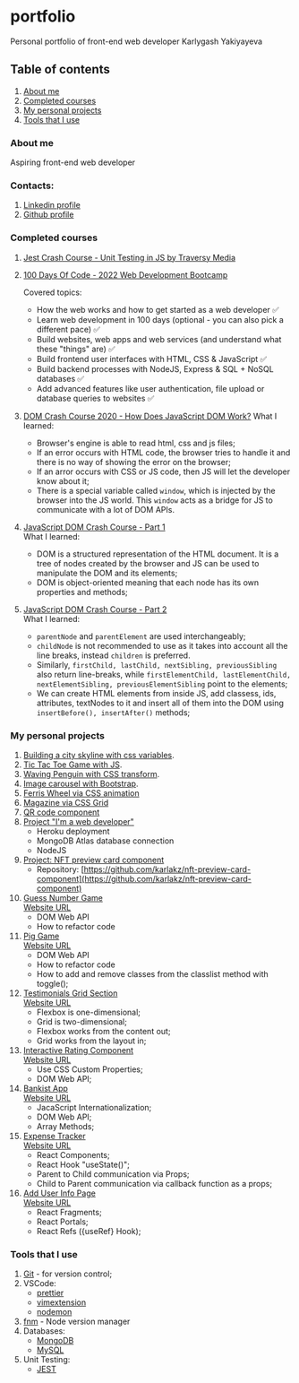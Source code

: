 # portfolio

Personal portfolio of front-end web developer Karlygash Yakiyayeva

## Table of contents

1. [About me](#about-me)
2. [Completed courses](#completed-courses)
3. [My personal projects](#my-personal-projects)
4. [Tools that I use](#tools-that-i-use)

### About me

Aspiring front-end web developer

### Contacts:

1. [Linkedin profile](https://www.linkedin.com/in/karlygash-yakiyayeva-452baa186/)
2. [Github profile](https://github.com/karlakz)

### Completed courses

1. [Jest Crash Course - Unit Testing in JS by Traversy Media](https://github.com/karlakz/youtube-jest-crash-course)
2. [100 Days Of Code - 2022 Web Development Bootcamp](https://www.udemy.com/certificate/UC-ae99f5d6-8a20-4f43-86ce-81495709f261/)

   Covered topics:

   - How the web works and how to get started as a web developer ✅
   - Learn web development in 100 days (optional - you can also pick a different pace) ✅
   - Build websites, web apps and web services (and understand what these "things" are) ✅
   - Build frontend user interfaces with HTML, CSS & JavaScript ✅
   - Build backend processes with NodeJS, Express & SQL + NoSQL databases ✅
   - Add advanced features like user authentication, file upload or database queries to websites ✅

3. [DOM Crash Course 2020 - How Does JavaScript DOM Work?](https://www.youtube.com/watch?v=_wvi4Srvggg&t=858s)
   What I learned:
   - Browser's engine is able to read html, css and js files;
   - If an error occurs with HTML code, the browser tries to handle it and there is no way of showing the error on the browser;
   - If an arror occurs with CSS or JS code, then JS will let the developer know about it;
   - There is a special variable called `window`, which is injected by the browser into the JS world. This `window` acts as a bridge for JS to communicate with a lot of DOM APIs.
4. [JavaScript DOM Crash Course - Part 1](https://www.youtube.com/watch?v=0ik6X4DJKCc)\
   What I learned:
   - DOM is a structured representation of the HTML document. It is a tree of nodes created by the browser and JS can be used to manipulate the DOM and its elements;
   - DOM is object-oriented meaning that each node has its own properties and methods;
5. [JavaScript DOM Crash Course - Part 2](https://www.youtube.com/watch?v=mPd2aJXCZ2g)\
   What I learned:
   - `parentNode` and `parentElement` are used interchangeably;
   - `childNode` is not recommended to use as it takes into account all the line breaks, instead `children` is preferred.
   - Similarly, `firstChild, lastChild, nextSibling, previousSibling` also return line-breaks, while `firstElementChild, lastElementChild, nextElementSibling, previousElementSibling` point to the elements;
   - We can create HTML elements from inside JS, add classess, ids, attributes, textNodes to it and insert all of them into the DOM using `insertBefore(), insertAfter()` methods;

### My personal projects

1. [Building a city skyline with css variables](https://quirky-ardinghelli-186038.netlify.app/).
2. [Tic Tac Toe Game with JS](https://tic-tac-toe-karlakz.netlify.app/).
3. [Waving Penguin with CSS transform](https://penguin-karlakz.netlify.app/).
4. [Image carousel with Bootstrap](https://img-carousel-karlakz.netlify.app/).
5. [Ferris Wheel via CSS animation](https://ferris-wheel-karlakz.netlify.app/)
6. [Magazine via CSS Grid](https://css-grid-magazine.netlify.app/)
7. [QR code component](https://github.com/karlakz/qr-code-component-main)
8. [Project "I'm a web developer"](https://shielded-stream-13770.herokuapp.com/)
   - Heroku deployment
   - MongoDB Atlas database connection
   - NodeJS
9. [Project: NFT preview card component](https://nft-preview-card-component-karlakz.netlify.app/)
   - Repository: [https://github.com/karlakz/nft-preview-card-component](https://github.com/karlakz/nft-preview-card-component)
10. [Guess Number Game](https://github.com/karlakz/guess-number-game)\
    [Website URL](https://guess-number-game-karlakz.netlify.app/)
    - DOM Web API
    - How to refactor code
11. [Pig Game](https://github.com/karlakz/pig-game)\
    [Website URL](https://pig-game-karlakz.netlify.app/)
    - DOM Web API
    - How to refactor code
    - How to add and remove classes from the classlist method with toggle();
12. [Testimonials Grid Section](https://github.com/karlakz/testimonials-grid-section)\
    [Website URL](https://testimonials-grid-section-karlakz.netlify.app/)
    - Flexbox is one-dimensional;
    - Grid is two-dimensional;
    - Flexbox works from the content out;
    - Grid works from the layout in;
13. [Interactive Rating Component](https://github.com/karlakz/interactive-rating-component-main)\
    [Website URL](https://interactive-rating-component-karlakz.netlify.app/)
    - Use CSS Custom Properties;
    - DOM Web API;
14. [Bankist App](https://github.com/karlakz/bankist-app)\
    [Website URL](https://bankist-app-karlakz.netlify.app/)
    - JacaScript Internationalization;
    - DOM Web API;
    - Array Methods;
15. [Expense Tracker](https://github.com/karlakz/react-expense-tracker.git)\
    [Website URL](https://react-expense-tracker-karlakz.netlify.app/)
    - React Components;
    - React Hook "useState()";
    - Parent to Child communication via Props;
    - Child to Parent communication via callback function as a props;
16. [Add User Info Page](https://github.com/karlakz/react-user-add-page)\
    [Website URL](https://add-user-page-karlakz.netlify.app/)
    - React Fragments;
    - React Portals;
    - React Refs ({useRef} Hook);

### Tools that I use

1. [Git](https://git-scm.com/) - for version control;
2. VSCode:
   - [prettier](https://marketplace.visualstudio.com/items?itemName=esbenp.prettier-vscode)
   - [vimextension](https://marketplace.visualstudio.com/items?itemName=vscodevim.vim)
   - [nodemon](https://www.npmjs.com/package/nodemon)
3. [fnm](https://github.com/Schniz/fnm) - Node version manager
4. Databases:
   - [MongoDB](https://www.mongodb.com/)
   - [MySQL](https://www.mysql.com/)
5. Unit Testing:
   - [JEST](https://jestjs.io/)
